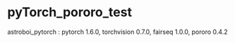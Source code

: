 # pyTorch_pororo_test
astroboi_pytorch : pytorch 1.6.0, torchvision 0.7.0, fairseq 1.0.0, pororo 0.4.2
